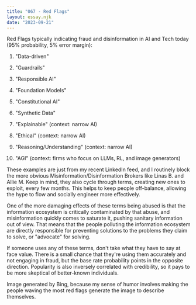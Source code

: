 ```yaml
---
title: "067 - Red Flags"
layout: essay.njk
date: "2023-09-21"
---
```


Red Flags typically indicating fraud and disinformation in AI and Tech today (95% probability, 5% error margin):

1. "Data-driven"

2. "Guardrails"

3. "Responsible AI"

4. "Foundation Models"

5. "Constitutional AI"

6. "Synthetic Data"

7. "Explainable" (context: narrow AI)

8. "Ethical" (context: narrow AI)

9. "Reasoning/Understanding" (context: narrow AI)

10. "AGI" (context: firms who focus on LLMs, RL, and image generators)

These examples are just from my recent LinkedIn feed, and I routinely block the more obvious Misinformation/Disinformation Brokers like Linas B. and Allie M. Keep in mind, they also cycle through terms, creating new ones to exploit, every few months. This helps to keep people off-balance, allowing the hype to flow and socially engineer more effectively.

One of the more damaging effects of these terms being abused is that the information ecosystem is critically contaminated by that abuse, and misinformation quickly comes to saturate it, pushing sanitary information out of view. That means that the people polluting the information ecosystem are directly responsible for preventing solutions to the problems they claim to solve, or "advocate" for solving.

If someone uses any of these terms, don't take what they have to say at face value. There is a small chance that they're using them accurately and not engaging in fraud, but the base rate probability points in the opposite direction. Popularity is also inversely correlated with credibility, so it pays to be more skeptical of better-known individuals.

Image generated by Bing, because my sense of humor involves making the people waving the most red flags generate the image to describe themselves.